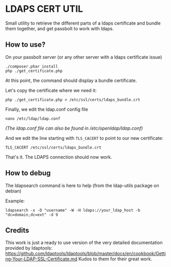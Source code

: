 # LDAPS CERT UTIL
Small utility to retrieve the different parts of a ldaps certificate and bundle them together, and get passbolt
to work with ldaps.

## How to use?
On your passbolt server (or any other server with a ldaps certificate issue)

```shell
./composer.phar install
php ./get_certificate.php
```

At this point, the command should display a bundle certificate.

Let's copy the certificate where we need it:

```shell
php ./get_certificate.php > /etc/ssl/certs/ldaps_bundle.crt
```

Finally, we edit the ldap.conf config file

```shell
nano /etc/ldap/ldap.conf
```
*(The ldap.conf file can also be found in /etc/openldap/ldap.conf)*

And we edit the line starting with `TLS_CACERT` to point to our new certificate:

```
TLS_CACERT /etc/ssl/certs/ldaps_bundle.crt
```

That's it. The LDAPS connection should now work.

## How to debug
The ldapsearch command is here to help (from the ldap-utils package on debian)

Example:

```shell
ldapsearch -x -D "username" -W -H ldaps://your_ldap_host -b "dc=domain,dc=ext" -d 9
```

## Credits
This work is just a ready to use version of the very detailed documentation provided by ldaptools: https://github.com/ldaptools/ldaptools/blob/master/docs/en/cookbook/Getting-Your-LDAP-SSL-Certificate.md
Kudos to them for their great work.

